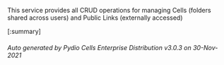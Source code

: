 






This service provides all CRUD operations for managing Cells (folders shared across users) and Public Links (externally accessed)

[:summary]

###### Auto generated by Pydio Cells Enterprise Distribution v3.0.3 on 30-Nov-2021
